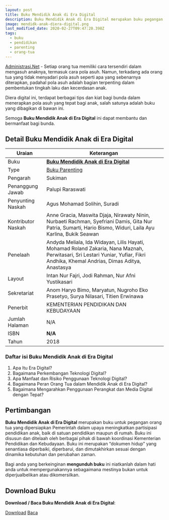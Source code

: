 ```yaml
---
layout: post
title: Buku Mendidik Anak di Era Digital
description: Buku Mendidik Anak di Era Digital merupakan buku pegangan orang tua sebagai upaya untuk menumbuhkan karakter bersahabat pada buah hati tercinta.
image: mendidk-anak-diera-digital.png
last_modified_date: 2020-02-27T09:47:20.398Z
tags:
  - buku
  - pendidikan
  - parenting
  - orang-tua
---
```


[Administrasi.Net](https://administrasi.net "Administrasi.Net") - Setiap orang tua memiliki cara tersendiri dalam mengasuh anaknya, termasuk cara pola asuh. Namun, terkadang ada orang tua yang tidak menyadari pola asuh seperti apa yang sebenarnya diterapkan, padahal pola asuh adalah bagian terpenting dalam pembentukan tingkah laku dan kecerdasan anak.

Diera digital ini, terdapat berbagai tips dan kiat bagi bunda dalam menerapkan pola asuh yang tepat bagi anak, salah satunya adalah buku yang dibagikan di bawan ini.

Semoga **Buku Mendidik Anak di Era Digital** ini dapat membantu dan bermanfaat bagi bunda.

## Detail Buku Mendidik Anak di Era Digital

|Uraian|Keterangan|
| --- | --- |
|Buku|<a href="/bse/buku-menumbuhkan-karakter-bersahabat-pada-anak" title="Buku Mendidik Anak di Era Digital"><strong>Buku Mendidik Anak di Era Digital</strong></a>|
|Type|<a href="/bse/parenting" title="Buku Parenting" target="_blank">Buku Parenting</a>|
|Pengarah|Sukiman|
|Penanggung Jawab|Palupi Raraswati|
|Penyunting Naskah|Agus Mohamad Solihin, Suradi|
|Kontributor Naskah|Anne Gracia, Maswita Djaja, Nirawaty Ninin, Nurbaeti Rachman, Syefriani Damis, Gita Nur Patria, Sumarti, Hario Bismo, Widuri, Laila Ayu Karlina, Bukik Seawan|
|Penelaah|Andyda Meliala, Ida Widayan, Lilis Hayati, Mohamad Roland Zakaria, Nana Maznah, Perwitasari, Sri Lestari Yuniar, Yufiar, Fikri Andhika, Khemal Andrias, Dimas Aditya, Anastasya|
|Layout|Intan Nur Fajri, Jodi Rahman, Nur Afni Yustikasari|
|Sekretariat|Anom Haryo Bimo, Maryatun, Nugroho Eko Prasetyo, Surya Nilasari, Titien Erwinawa||
|Penerbit|KEMENTERIAN PENDIDIKAN DAN KEBUDAYAAN|
|Jumlah Halaman|N/A|
|ISBN|<strong>N/A</strong>|
|Tahun|2018|

### Daftar isi Buku Mendidik Anak di Era Digital
1. Apa Itu Era Digital? 
2. Bagaimana Perkembangan Teknologi Digital? 
3. Apa Manfaat dan Risiko Penggunaan Teknologi Digital? 
4. Bagaimana Peran Orang Tua dalam Mendidik Anak di Era Digital? 
5. Bagaimana Mengarahkan Penggunaan Perangkat dan Media Digital dengan Tepat? 

## Pertimbangan
**Buku Mendidik Anak di Era Digital** merupakan buku untuk pegangan orang tua yang dipersiapkan Pemerintah dalam upaya meningkatkan partisipasi pendidikan anak, baik di satuan pendidikan maupun di rumah. Buku ini disusun dan ditelaah oleh berbagai pihak di bawah koordinasi Kementerian Pendidikan dan Kebudayaan. Buku ini merupakan “dokumen hidup” yang senantiasa diperbaiki, diperbarui, dan dimutakhirkan sesuai dengan dinamika kebutuhan dan perubahan zaman.

Bagi anda yang berkeinginan <b>mengunduh buku</b> ini niatkanlah dalam hati anda untuk mempergunakannya sebagaimana mestinya bukan untuk diperjualbelikan atau dikomersilkan.
  
## Download Buku
**Download / Baca Buku Mendidik Anak di Era Digital**:
<p class="center"><a class="button download" href="https://docs.google.com/uc?export=download&id=1WJuB6on-k6INpt1SxY8rTbbf_yjSrZTd" rel="nofollow" target="_blank" title="Download Buku Mendidik Anak di Era Digital">Download</a>
<a class="button demo open-dialog" href="https://drive.google.com/file/d/1WJuB6on-k6INpt1SxY8rTbbf_yjSrZTd/preview" rel="nofollow" target="_blank" title="Baca Buku Mendidik Anak di Era Digital">Baca</a></p>
